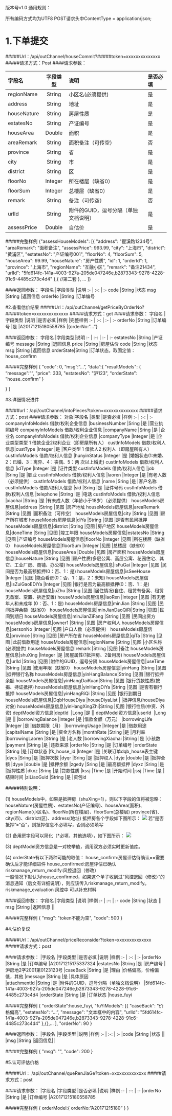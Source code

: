 版本号v1.0
通用规则：

所有编码方式均为UTF8
POST请求头中ContentType = application/json;
# 1.下单提交
#####Url：/api/outChannel/houseCommit?#####token=xxxxxxxxxxxxxx
#####请求方式：Post
####请求参数：


字段名 |字段类型   | 说明 | 是否必填
:- | :-: | :- | :-
regionName |String | 小区名(必须提供)     |是
address    |String | 地址                |是
houseNature|String | 房屋性质            |是
estatesNo  |String | 产证编号            |是
houseArea  |Double | 面积               |是
areaRemark |String | 面积备注（可传空）   |否
province   |String | 省                 |是
city       |String | 市                 |是
district   |String | 区                 |是
floorNo    |Integer| 所在楼层（缺省0）   |是
floorSum   |Integer| 总楼层（缺省0）     |是
remark     |String | 备注（可传空）      |否
urlId      |String | 附件的GUID，逗号分隔（单独文档说明）                                  |是
assessPrice|Double | 自估价             |是

#####完整样例
    {"assessHouseModels": [{
"address": "瞿溪路1234号",
"areaRemark": "面积备注",
"assessPrice": 993.99,
"city": "上海市",
"district": "黄浦区",
"estatesNo": "产证编号001",
"floorNo": 4,
"floorSum": 5,
"houseArea": 99.99,
"houseNature": "房产性质",
"id": 1,
"orderId": 1,
"province": "上海市",
"regionName": "互融小区",
"remark": "备注21434",
"urlId": "5fd614fc-141a-4003-927a-205de047246e,b2873343-9278-4228-91c6-4485c273c4d4"
},{
//第二套
},
...
  ]}
  
####返回参数：
字段名  |字段类型    |说明
:- | :-: | :-
code    |String     |状态
msg     |String     |返回信息
orderNo |String     |订单编号

#2.查看估价结果
#####Url：/api/outChannel/getPriceByOrderNo?#####token=xxxxxxxxxxxxxx
#####请求方式：get
####请求参数：
字段名 |字段类型    |说明  |是否必填    |样例  |完整样例
:- | :-: | :- | :-
orderNo |String  |订单编号    |是   |A20171215180558785  |{orderNo:”...”}

####返回参数：
字段名     |字段类型|说明
:- | :-: | :- | :-
estatesNo |String  |产证编号
message   |String  |退回信息
price     |String  |房屋估价
code      |String  |状态
msg       |String  |返回信息
orderState|String  |订单状态。取固定值：house_confirm

#####完整样例
{
"code": 0,
“msg”:”...”,
“data”:{
"resultModels": 
   {
“message”:””,
"price": 333,
"estatesNo": "沪123",
“orderState”: ”house_confirm”
       }

   }
}

#3.详细情况进件

#####url：/api/outChannel/intoPieces?token=xxxxxxxxxxxxxx
#####请求方式：post
####请求参数：
对象|字段名 |类型  |是否必填    |样例
    :- | :-: | :-
companyInfoModels 借款/权利企业信息    |businessNumber  |Sring    |是   |营业执照编号
companyInfoModels 借款/权利企业信息    |companyName     |Sring    |是   |企业名
companyInfoModels 借款/权利企业信息    |companyType     |Integer  |是   |企业类型类型 1 借款企业2权利企业（即房屋所有人）
custInfoModels 借款/权利人信息|custType    |Integer |是   |客户类型 1 借款人2 权利人（即房屋所有人）
custInfoModels 借款/权利人信息    |hunyinStatus    |Integer |是   |婚姻状态(1:未婚、2：已婚、3：离异、4：丧偶、5：两          次以上婚史)
custInfoModels 借款/权利人信息    |idType  |Integer |是   |证件类型
custInfoModels 借款/权利人信息    |job |Sring   |是   |职业
custInfoModels 借款/权利人信息    |laoren  |Integer |是   |有老人数（必须提供）
custInfoModels 借款/权利人信息    |name    |Sring   |是   |客户名称
custInfoModels 借款/权利人信息    |sid |Sring   |是   |证件号码
custInfoModels 借款/权利人信息    |telephone   |String   |是   |电话
custInfoModels 借款/权利人信息    |xiaohai |String   |是   |有未成人数（年龄小于18岁）（必须提供）
houseModels房屋信息|address       |String   |见图  |房产地址
houseModels房屋信息|areaRemark    |String   |见图  |面积备注（可传空）
houseModels房屋信息|city          |String   |见图  |房产所在城市
houseModels房屋信息|diYa          |String   |见图  |是否有民间抵押
houseModels房屋信息|district      |String   |见图  |房产地区
houseModels房屋信息|doneTime      |Sring   |见图  |竣工年限
houseModels房屋信息|estatesNo     |String   |见图  |产证编号
houseModels房屋信息|floorNo       |Integer |见图  |所在楼层（缺省0）
houseModels房屋信息|floorSum      |Integer |见图  |总楼层（缺省0）
houseModels房屋信息|houseArea     |Double  |见图  |房产面积
houseModels房屋信息|houseNature   |String   |见图  |房产性质(多层公寓、高层公寓、花园住宅、其它、工业厂房、商铺、办公楼)
houseModels房屋信息|isFuGai       |Integer |见图  |民间是否为最高额抵押(0：否、1：是)
houseModels房屋信息|isSeeHouse    |Integer |见图  |能否看房(0：否、1：是，2：未知)
houseModels房屋信息|isZuiGaoEDiYa |Integer |见图  |银行是否为最高额抵押(0：否、1：是)
houseModels房屋信息|juZhu         |String   |见图  |居住情况(自住、租赁有备案、租赁无备案、空置、拆迁安置)
houseModels房屋信息|laoRen        |Integer |见图  |有无老年人和未成年 (0：否、1：是)
houseModels房屋信息|minJian       |String   |见图  |民间抵押余额（缺省0）
houseModels房屋信息|minJianDaoQiRi|String   |见图  |民间到期日
houseModels房屋信息|minJianZiFang |String   |见图  |民间出资方
houseModels房屋信息|owner1        |String   |见图  |房产权利人
houseModels房屋信息|personNo      |Integer |见图  |户口人数（必须提供）
houseModels房屋信息|province      |String   |见图  |房产所在省
houseModels房屋信息|qiTa          |String   |见图  |此前借款用途
houseModels房屋信息|regionName    |String   |见图  |小区名称(必须提供)
houseModels房屋信息|remark        |String   |见图  |备注
houseModels房屋信息|shuXing       |Integer |是    |房屋属性(1抵押房、2备用房)
houseModels房屋信息|urlId         |String   |见图  |附件的GUID，逗号分隔
houseModels房屋信息|useTime       |String   |见图  |使用年限（缺省0）
houseModels房屋信息|yinHang       |String   |见图  |抵押银行名称
houseModels房屋信息|yinHangBalance|String   |见图  |银行抵押余额
houseModels房屋信息|yinHangDaiKuan|String   |见图  |银行贷款性质(按揭、持证抵押)
houseModels房屋信息|yinHangDiYa   |String   |见图  |是否有银行抵押
houseModels房屋信息|yinHangRiQi   |String   |见图  |银行到期日
houseModels房屋信息|DqbHouseDiya  |houseDiyaList  |  |抵押信息(houseDiya对象)
houseModels房屋信息|yinHangXingZhi|String   |见图  |银行性质(中资、外资)
deptModel资方信息|deptId  |Long    |是  ||
deptModel资方信息|userId  |Long    |是  ||
|borrowingBalance  |Integer |是   |借款金额（万元）
|borrowingLife     |Integer |是   |借款期限（月）
|borrowingUsage    |Integer |是   |借款用途
|capitalName       |String   |是   |资金方名称
|monthRate         |String   |是   |月利率
|borrowingLaoren   |String  |是   |老人数
|borrowingXiaohai  |String  |是   |小孩数
|payment           |String   |是   |还款来源
|orderNo     |String   |是   |订单编号
|orderState  |String   |是   |订单状态
|fk_house_id |Integer |是   |关联订单dqb_house表主键
|dycs        |Sring   |是   |抵押次数
|dyqr        |Sring   |是   |抵押权人
|dyje        |double  |是   |抵押全额
|dyye        |double  |是   |抵押余额
|zgedy       |Sring   |是   |最高额抵押
|dyxz        |Sring   |是   |抵押性质
|dkxz        |Sring   |是   |贷款性质
|kssj        |Time    |是   |开始时间
|jssj        |Time    |是   |结束时间
|ziLiaoGuid  |String  |是   |资包id

#####特别说明：

(1)
houseModels中，如果是抵押房（shuXing=1），则以下字段的值将被忽略：
houseNature(房屋性质)、estatesNo(产证编号)、houseArea(面积)、
regionName(小区名)、floorNo(所在楼层)、floorSum(总楼层)
province(省)、city(市)、district(区)、address(地址)
抵押房各个字段如下图所示：
![](/assets/图片1.png)
若“是否抵押”=“否”，则抵押信息不必填写，否则必须填写

(2)
备用房字段可以简化（*必填，其他选填），如下图所示：
![](/assets/图片2.png)

(3)
deptModel资方信息是一对枚举值，调用双方必须实时更新值库。

(4)
orderState有以下两种可能的取值：
house_confirm:房屋评估待确认==需要确认后才能详细进件
house_confirmed:房屋评估已确认
riskmanage_return_modify:风控退回（修改）	
一般情况下默认为house_confirmed，如果这个单子收到过“风控退回（修改）”的消息通知（后文有详细说明），则应该传入riskmanage_return_modify。
riskmanage_evaluation 风控中 可以补充材料

####返回参数：
字段名 |字段类型    |说明     |样例
    :- | :-: | :-
code  |String      |状态  ||
msg   |String      |返回信息 ||   

#####完整样例
{
"msg": "token不能为空",
"code": 500
}

#4.估价复议

#####Url：/api/outChannel/priceReconsider?token=xxxxxxxxxxxxxx
#####请求方式：post

####请求参数：
|字段名       |字段类型      |是否必填    |说明  |样例
                :- | :-: | :-
|orderNo      |String   |是   |订单编号    |A20171215175337324
|estatesNo    |String   |是   |房产编号    |沪房地2字2001第0123123号
|caseBack     |String   |是   |理由       |价格偏高，价格偏低，其他
|message      |String   |是   |具体原因    
|attachmentId |String   |是   |附件的GUID，逗号分隔（单独文档说明）    |5fd614fc-141a-4003-927a-205de047246e,b2873343-9278-4228-91c6-4485c273c4d4
|orderState   |String   |是   |订单状态    |house_fuyi

#####完整样例
{
“orderState”:house_fuyi,
"fuYiModels": [{
"caseBack": "价格偏高",
"estatesNo": “...”,
"message": "文本框中的内容",
"urlId": "5fd614fc-141a-4003-927a-205de047246e,b2873343-9278-4228-91c6-4485c273c4d4"
},{},...
],
"orderNo": 90
}

####返回参数：
|字段名	|字段类型  |说明	   |样例
:- | :-: | :-
|code	|String	  |状态	||
|msg	|String	  |返回信息||	

#####完整样例
{  "msg": "",
"code": 200
}

#5.认可评估价格

#####Url： /api/outChannel/queRenJiaGe?token=xxxxxxxxxxxxxx
#####请求方式：post

####请求参数：
|字段名	|字段类型	|是否必填	|说明	|样例
:- | :-: | :-
|orderNo	|String	|是	|订单编号	|A20171215180558785

#####完整样例
{
orderModel:{
orderNo:”A20171215180”
  }
}
